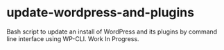 # update-wordpress-and-plugins
Bash script to update an install of WordPress and its plugins by command line interface using WP-CLI. Work In Progress.
